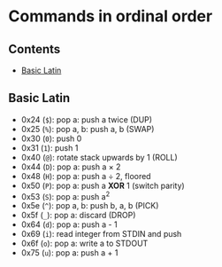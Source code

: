 # Commands in ordinal order

## Contents

- [Basic Latin](#basic-latin)

## Basic Latin

- 0x24 (`$`): pop a: push a twice (DUP)
- 0x25 (`%`): pop a, b: push a, b (SWAP)
- 0x30 (`0`): push 0
- 0x31 (`1`): push 1
- 0x40 (`@`): rotate stack upwards by 1 (ROLL)
- 0x44 (`D`): pop a: push a &times; 2
- 0x48 (`H`): pop a: push a &divide; 2, floored
- 0x50 (`P`): pop a: push a **XOR** 1 (switch parity)
- 0x53 (`S`): pop a: push a<sup>2</sup>
- 0x5e (`^`): pop a, b: push b, a, b (PICK)
- 0x5f (`_`): pop a: discard (DROP)
- 0x64 (`d`): pop a: push a - 1
- 0x69 (`i`): read integer from STDIN and push
- 0x6f (`o`): pop a: write a to STDOUT
- 0x75 (`u`): pop a: push a + 1
